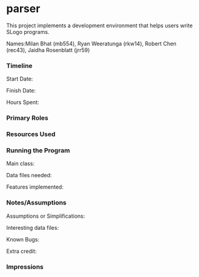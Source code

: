 parser
====

This project implements a development environment that helps users write SLogo programs.

Names:Milan Bhat (mb554), Ryan Weeratunga (rkw14), Robert Chen (rec43), Jaidha Rosenblatt (jrr59)


### Timeline

Start Date: 

Finish Date: 

Hours Spent:

### Primary Roles


### Resources Used


### Running the Program

Main class:

Data files needed: 

Features implemented:



### Notes/Assumptions

Assumptions or Simplifications:

Interesting data files:

Known Bugs:

Extra credit:


### Impressions

